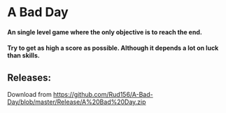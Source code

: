 # A Bad Day
#### An single level game where the only objective is to reach the end.
#### Try to get as high a score as possible. Although it depends a lot on luck than skills.


## Releases:
Download from https://github.com/Rud156/A-Bad-Day/blob/master/Release/A%20Bad%20Day.zip
